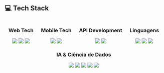 ## 💻 Tech Stack

<div style="display: flex; flex-wrap: wrap; justify-content: space-around;">

  <!-- Web Tech Container -->
  <div align="center">
    <h3>Web Tech</h3>
    <img src="https://img.shields.io/badge/HTML5-E34F26?style=for-the-badge&logo=html5&logoColor=white" />
    <img src="https://img.shields.io/badge/CSS3-1572B6?style=for-the-badge&logo=css3&logoColor=white" />
    <img src="https://img.shields.io/badge/JavaScript-F7DF1E?style=for-the-badge&logo=javascript&logoColor=black" />
  </div>

  <!-- Mobile Tech Container -->
  <div align="center">
    <h3>Mobile Tech</h3>
    <img src="https://img.shields.io/badge/Flutter-02569B?style=for-the-badge&logo=flutter&logoColor=white" />
    <img src="https://img.shields.io/badge/Dart-0175C2?style=for-the-badge&logo=dart&logoColor=white" />
  </div>

  <!-- API Development Container -->
  <div align="center">
    <h3>API Development</h3>
    <img src="https://img.shields.io/badge/Django-092E20?style=for-the-badge&logo=django&logoColor=white" />
    <img src="https://img.shields.io/badge/SpringBoot-6DB33F?style=for-the-badge&logo=springboot&logoColor=white" />
  </div>

  <!-- Programming Languages -->
  <div align="center">
    <h3>Linguagens</h3>
    <img src="https://img.shields.io/badge/Python-3776AB?style=for-the-badge&logo=python&logoColor=white" />
    <img src="https://img.shields.io/badge/C++-00599C?style=for-the-badge&logo=c%2b%2b&logoColor=white" />
    <img src="https://img.shields.io/badge/Java-007396?style=for-the-badge&logo=java&logoColor=white" />
  </div>

  <!-- AI & Data Science -->
  <div align="center">
    <h3>IA & Ciência de Dados</h3>
    <img src="https://img.shields.io/badge/Numpy-013243?style=for-the-badge&logo=numpy&logoColor=white" />
    <img src="https://img.shields.io/badge/Pandas-150458?style=for-the-badge&logo=pandas&logoColor=white" />
    <img src="https://img.shields.io/badge/PyTorch-EE4C2C?style=for-the-badge&logo=pytorch&logoColor=white" />
    <img src="https://img.shields.io/badge/OpenCV-5C3EE8?style=for-the-badge&logo=opencv&logoColor=white" />
    <img src="https://img.shields.io/badge/scikit--learn-F7931E?style=for-the-badge&logo=scikit-learn&logoColor=white" />
  </div>

</div>
